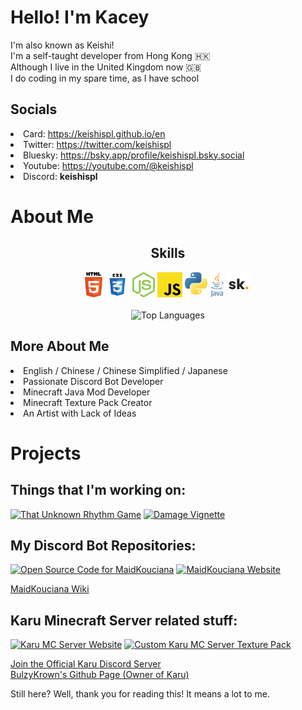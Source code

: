 # Hello! I'm Kacey
I'm also known as Keishi!<br>
I'm a self-taught developer from Hong Kong 🇭🇰<br>
Although I live in the United Kingdom now 🇬🇧<br>
I do coding in my spare time, as I have school

<h2>Socials</h2>
<li>Card: <a href="https://keishispl.github.io/en" target="_blank">https://keishispl.github.io/en</a></li>
<li>Twitter: <a href="https://twitter.com/keishispl" target="_blank">https://twitter.com/keishispl</a></li>
<li>Bluesky: <a href="https://bsky.app/profile/keishispl.bsky.social" target="_blank">https://bsky.app/profile/keishispl.bsky.social</a></li>
<li>Youtube: <a href="https://youtube.com/@keishispl" target="_blank">https://youtube.com/@keishispl</a></li>
<li>Discord: <b>keishispl</b></li>

# About Me
<h2 align=center>Skills</h2>
<p align="center">
<img height="40px" src="lang/HTML5.png">
<img height="40px" src="lang/CSS3.png">
<img height="40px" src="lang/NodeJS.png">
<img height="40px" src="lang/JavaScript.png">
<img height="40px" src="lang/Python.png">
<img height="40px" src="lang/Java.png">
<img height="40px" src="lang/Skript.png">
<br><br>
<img alt="Top Languages" src="https://github-readme-stats.vercel.app/api/top-langs/?username=keishispl&theme=tokyonight">
</p>

<h2>More About Me</h2>
<li>English / Chinese / Chinese Simplified / Japanese</li>
<li>Passionate Discord Bot Developer</li>
<li>Minecraft Java Mod Developer</li>
<li>Minecraft Texture Pack Creator</li>
<li>An Artist with Lack of Ideas</li>

# Projects
<h2>Things that I'm working on:</h2>
<a href="https://github.com/keishispl/turg" target="_blank"><img alt="That Unknown Rhythm Game" src="https://github-readme-stats.vercel.app/api/pin/?username=keishispl&repo=turg&theme=tokyonight"></a>
<a href="https://github.com/keishispl/damagevignette" target="_blank"><img alt="Damage Vignette" src="https://github-readme-stats.vercel.app/api/pin/?username=keishispl&repo=damagevignette&theme=tokyonight"></a>

<h2>My Discord Bot Repositories:</h2>
<a href="https://github.com/keishispl/maidkoucianabot" target="_blank"><img alt="Open Source Code for MaidKouciana" src="https://github-readme-stats.vercel.app/api/pin/?username=keishispl&repo=maidkoucianabot&theme=tokyonight"></a>
<a href="https://github.com/keishispl/maidkouciana" target="_blank"><img alt="MaidKouciana Website" src="https://github-readme-stats.vercel.app/api/pin/?username=keishispl&repo=maidkouciana&theme=tokyonight"></a>

<a href="https://keishispl.github.io/maidkouciana" target="_blank">MaidKouciana Wiki</a>

<h2>Karu Minecraft Server related stuff:</h2>
<a href="https://github.com/keishispl/karu" target="_blank"><img alt="Karu MC Server Website" src="https://github-readme-stats.vercel.app/api/pin/?username=keishispl&repo=karu&theme=tokyonight"></a>
<a href="https://github.com/keishispl/karupack" target="_blank"><img alt="Custom Karu MC Server Texture Pack" src="https://github-readme-stats.vercel.app/api/pin/?username=keishispl&repo=karupack&theme=tokyonight"></a>

<a href="https://discord.com/servers/karu-dal-season-410613670322634754" target="_blank">Join the Official Karu Discord Server</a><br>
<a href="https://github.com/BulzyKrown" target="_blank">BulzyKrown's Github Page (Owner of Karu)</a>

<p>Still here? Well, thank you for reading this! It means a lot to me.</p>